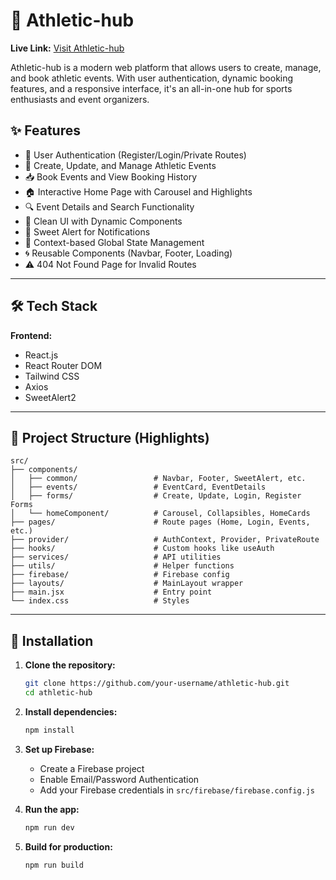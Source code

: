# 🏃 Athletic-hub

**Live Link:** [Visit Athletic-hub](http://assignment-11-imon.surge.sh/)

Athletic-hub is a modern web platform that allows users to create, manage, and book athletic events. With user authentication, dynamic booking features, and a responsive interface, it's an all-in-one hub for sports enthusiasts and event organizers.

## ✨ Features

* 🔐 User Authentication (Register/Login/Private Routes)
* 📅 Create, Update, and Manage Athletic Events
* 📥 Book Events and View Booking History
* 🏠 Interactive Home Page with Carousel and Highlights
* 🔍 Event Details and Search Functionality
* 🎨 Clean UI with Dynamic Components
* 🔔 Sweet Alert for Notifications
* 🧠 Context-based Global State Management
* 🌀 Reusable Components (Navbar, Footer, Loading)
* ⚠️ 404 Not Found Page for Invalid Routes

---

## 🛠️ Tech Stack

**Frontend:**

* React.js
* React Router DOM
* Tailwind CSS
* Axios
* SweetAlert2

---

## 📁 Project Structure (Highlights)

```
src/
├── components/
│   ├── common/                 # Navbar, Footer, SweetAlert, etc.
│   ├── events/                 # EventCard, EventDetails
│   ├── forms/                  # Create, Update, Login, Register Forms
│   └── homeComponent/          # Carousel, Collapsibles, HomeCards
├── pages/                      # Route pages (Home, Login, Events, etc.)
├── provider/                   # AuthContext, Provider, PrivateRoute
├── hooks/                      # Custom hooks like useAuth
├── services/                   # API utilities
├── utils/                      # Helper functions
├── firebase/                   # Firebase config
├── layouts/                    # MainLayout wrapper
├── main.jsx                    # Entry point
└── index.css                   # Styles
```

---

## 🚀 Installation

1. **Clone the repository:**

   ```bash
   git clone https://github.com/your-username/athletic-hub.git
   cd athletic-hub
   ```

2. **Install dependencies:**

   ```bash
   npm install
   ```

3. **Set up Firebase:**

   * Create a Firebase project
   * Enable Email/Password Authentication
   * Add your Firebase credentials in `src/firebase/firebase.config.js`

4. **Run the app:**

   ```bash
   npm run dev
   ```

5. **Build for production:**

   ```bash
   npm run build
   ```
